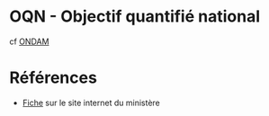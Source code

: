 # OQN - Objectif quantifié national
<!-- SPDX-License-Identifier: MPL-2.0 -->

cf [ONDAM](ONDAM.md)

# Références

- [Fiche](https://solidarites-sante.gouv.fr/professionnels/gerer-un-etablissement-de-sante-medico-social/financement/financement-des-etablissements-de-sante-10795/financement-des-etablissements-de-sante-glossaire/article/oqn-objectif-quantifie-national-cf-ondam) sur le site internet du ministère
